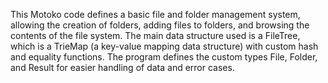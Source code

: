 This Motoko code defines a basic file and folder management system, allowing the creation of folders, adding files to folders, and browsing the contents of the file system. The main data structure used is a FileTree, which is a TrieMap (a key-value mapping data structure) with custom hash and equality functions. The program defines the custom types File, Folder, and Result for easier handling of data and error cases.
